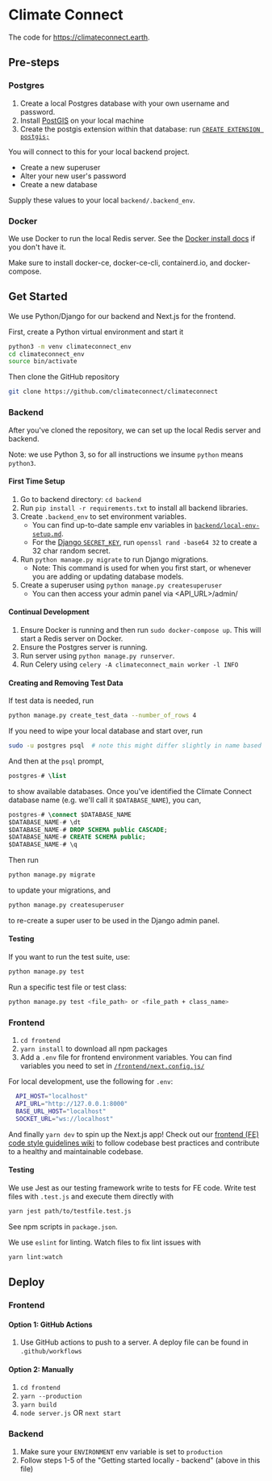 # Climate Connect

The code for https://climateconnect.earth.

## Pre-steps

### Postgres

1. Create a local Postgres database with your own username and password.
1. Install [PostGIS](https://postgis.net/install/) on your local machine
1. Create the postgis extension within that database: run [`CREATE EXTENSION postgis;`](https://docs.djangoproject.com/en/3.1/ref/contrib/gis/install/postgis/)

You will connect to this for your local backend project.

- Create a new superuser
- Alter your new user's password
- Create a new database

Supply these values to your local `backend/.backend_env`.

### Docker

We use Docker to run the local Redis server. See the [Docker install docs](https://docs.docker.com/get-docker/) if you don't have it.

Make sure to install docker-ce, docker-ce-cli, containerd.io, and docker-compose.

## Get Started

We use Python/Django for our backend and Next.js for the frontend.

First, create a Python virtual environment and start it

```sh
python3 -m venv climateconnect_env
cd climateconnect_env
source bin/activate
```

Then clone the GitHub repository

```sh
git clone https://github.com/climateconnect/climateconnect
```

### Backend

After you've cloned the repository, we can set up the local Redis server and backend.

Note: we use Python 3, so for all instructions we insume `python` means `python3`.

#### First Time Setup

1.  Go to backend directory: `cd backend`
1.  Run `pip install -r requirements.txt` to install all backend libraries.
1.  Create `.backend_env` to set environment variables.
    - You can find up-to-date sample env variables in [`backend/local-env-setup.md`](https://github.com/climateconnect/climateconnect/blob/master/backend/local-env-setup.md).
    - For the [Django `SECRET_KEY`](https://docs.djangoproject.com/en/3.1/ref/settings/#std:setting-SECRET_KEY), run `openssl rand -base64 32` to create a 32 char random secret.
1.  Run `python manage.py migrate` to run Django migrations.
    - Note: This command is used for when you first start, or whenever you are adding or updating database models.
1.  Create a superuser using `python manage.py createsuperuser`
    - You can then access your admin panel via <API_URL>/admin/

#### Continual Development

1.  Ensure Docker is running and then run `sudo docker-compose up`. This will start a Redis server on Docker.
1.  Ensure the Postgres server is running.
1.  Run server using `python manage.py runserver`.
1.  Run Celery using `celery -A climateconnect_main worker -l INFO`

#### Creating and Removing Test Data

If test data is needed, run

```sh
python manage.py create_test_data --number_of_rows 4
```

If you need to wipe your local database and start over, run

```sh
sudo -u postgres psql  # note this might differ slightly in name based on your postgres setup
```

And then at the `psql` prompt,

```sql
postgres-# \list
```

to show available databases. Once you've identified the Climate Connect database name (e.g. we'll call it `$DATABASE_NAME`), you can,

```sql
postgres-# \connect $DATABASE_NAME
$DATABASE_NAME-# \dt
$DATABASE_NAME-# DROP SCHEMA public CASCADE;
$DATABASE_NAME-# CREATE SCHEMA public;
$DATABASE_NAME-# \q
```

Then run

```sh
python manage.py migrate
```

to update your migrations, and

```sh
python manage.py createsuperuser
```

to re-create a super user to be used in the Django admin panel.

#### Testing

If you want to run the test suite, use:

```sh
python manage.py test
```

Run a specific test file or test class:

```sh
python manage.py test <file_path> or <file_path + class_name>
```

### Frontend

1. `cd frontend`
1. `yarn install` to download all npm packages
1. Add a `.env` file for frontend environment variables. You can find variables you need to set in [`/frontend/next.config.js/`](https://github.com/climateconnect/climateconnect/blob/master/frontend/next.config.js)

For local development, use the following for `.env`:

```sh
  API_HOST="localhost"
  API_URL="http://127.0.0.1:8000"
  BASE_URL_HOST="localhost"
  SOCKET_URL="ws://localhost"
```

And finally `yarn dev` to spin up the Next.js app! Check out our [frontend (FE) code style guidelines wiki](https://github.com/climateconnect/climateconnect/wiki/Frontend-Code-Style-Guide) to follow codebase best practices and contribute to a healthy and maintainable codebase.

#### Testing

We use Jest as our testing framework write to tests for FE code. Write
test files with `.test.js` and execute them directly with

```sh
yarn jest path/to/testfile.test.js
```

See npm scripts in `package.json`.

We use `eslint` for linting. Watch files to fix lint issues with

```sh
yarn lint:watch
```

## Deploy

### Frontend

#### Option 1: GitHub Actions

1. Use GitHub actions to push to a server. A deploy file can be found in `.github/workflows`

#### Option 2: Manually

1. `cd frontend`
2. `yarn --production`
3. `yarn build`
4. `node server.js` OR `next start`

### Backend

1. Make sure your `ENVIRONMENT` env variable is set to `production`
2. Follow steps 1-5 of the "Getting started
   locally - backend" (above in this file)
